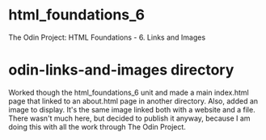 # html_foundations_6
 The Odin Project: HTML Foundations - 6. Links and Images

# odin-links-and-images directory
Worked though the html_foundations_6 unit and made a main index.html page that linked to an about.html page in another directory. Also, added an image to display. It's the same image linked both with a website and a file. There wasn't much here, but decided to publish it anyway, because I am doing this with all the work through The Odin Project.
